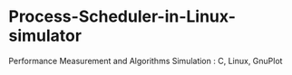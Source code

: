 # Process-Scheduler-in-Linux-simulator
 Performance Measurement and Algorithms Simulation : C, Linux, GnuPlot
